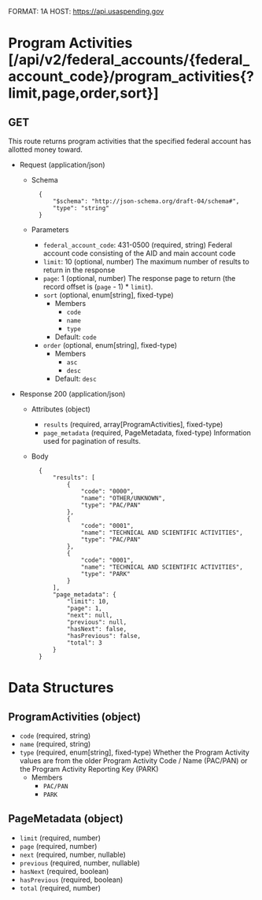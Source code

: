 FORMAT: 1A
HOST: https://api.usaspending.gov

# Program Activities [/api/v2/federal_accounts/{federal_account_code}/program_activities{?limit,page,order,sort}]

## GET

This route returns program activities that the specified federal account has allotted money toward.

+ Request (application/json)
    + Schema

            {
                "$schema": "http://json-schema.org/draft-04/schema#",
                "type": "string"
            }

    + Parameters
        + `federal_account_code`: 431-0500 (required, string)
            Federal account code consisting of the AID and main account code
        + `limit`: 10 (optional, number)
            The maximum number of results to return in the response
        + `page`: 1 (optional, number)
            The response page to return (the record offset is (`page` - 1) * `limit`).
        + `sort` (optional, enum[string], fixed-type)
            + Members
                + `code`
                + `name`
                + `type`
            + Default: `code`
        + `order` (optional, enum[string], fixed-type)
            + Members
                + `asc`
                + `desc`
            + Default: `desc`

+ Response 200 (application/json)
    + Attributes (object)
        + `results` (required, array[ProgramActivities], fixed-type)
        + `page_metadata` (required, PageMetadata, fixed-type)
            Information used for pagination of results.
    + Body

            {
                "results": [
                    {
                        "code": "0000",
                        "name": "OTHER/UNKNOWN",
                        "type": "PAC/PAN"
                    },
                    {
                        "code": "0001",
                        "name": "TECHNICAL AND SCIENTIFIC ACTIVITIES",
                        "type": "PAC/PAN"
                    },
                    {
                        "code": "0001",
                        "name": "TECHNICAL AND SCIENTIFIC ACTIVITIES",
                        "type": "PARK"
                    }
                ],
                "page_metadata": {
                    "limit": 10,
                    "page": 1,
                    "next": null,
                    "previous": null,
                    "hasNext": false,
                    "hasPrevious": false,
                    "total": 3
                }
            }

# Data Structures

## ProgramActivities (object)
+ `code` (required, string)
+ `name` (required, string)
+ `type` (required, enum[string], fixed-type)
    Whether the Program Activity values are from the older Program Activity Code / Name (PAC/PAN) or the Program Activity Reporting Key (PARK)
    + Members
        + `PAC/PAN`
        + `PARK`

## PageMetadata (object)
+ `limit` (required, number)
+ `page` (required, number)
+ `next` (required, number, nullable)
+ `previous` (required, number, nullable)
+ `hasNext` (required, boolean)
+ `hasPrevious` (required, boolean)
+ `total` (required, number)
